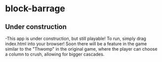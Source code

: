 # block-barrage

## Under construction
-This app is under construction, but still playable! To run, simply drag index.html into your browser! Soon there will be a feature in the game similar to the "Thwomp" in the original game, where the player can choose a column to crush, allowing for bigger cascades.
